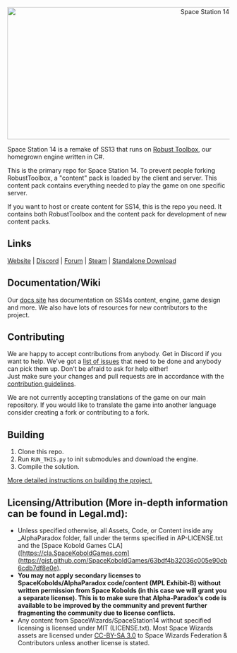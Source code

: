 <p align="center"> <img alt="Space Station 14" width="880" height="300" src="https://raw.githubusercontent.com/space-wizards/asset-dump/de329a7898bb716b9d5ba9a0cd07f38e61f1ed05/github-logo.svg" /></p>

Space Station 14 is a remake of SS13 that runs on [Robust Toolbox](https://github.com/space-wizards/RobustToolbox), our homegrown engine written in C#.

This is the primary repo for Space Station 14. To prevent people forking RobustToolbox, a "content" pack is loaded by the client and server. This content pack contains everything needed to play the game on one specific server.

If you want to host or create content for SS14, this is the repo you need. It contains both RobustToolbox and the content pack for development of new content packs.

## Links

[Website](https://spacestation14.io/) | [Discord](https://discord.ss14.io/) | [Forum](https://forum.spacestation14.io/) | [Steam](https://store.steampowered.com/app/1255460/Space_Station_14/) | [Standalone Download](https://spacestation14.io/about/nightlies/)

## Documentation/Wiki

Our [docs site](https://docs.spacestation14.io/) has documentation on SS14s content, engine, game design and more. We also have lots of resources for new contributors to the project.

## Contributing

We are happy to accept contributions from anybody. Get in Discord if you want to help. We've got a [list of issues](https://github.com/space-wizards/space-station-14-content/issues) that need to be done and anybody can pick them up. Don't be afraid to ask for help either!  
Just make sure your changes and pull requests are in accordance with the [contribution guidelines](https://docs.spacestation14.com/en/general-development/codebase-info/pull-request-guidelines.html).

We are not currently accepting translations of the game on our main repository. If you would like to translate the game into another language consider creating a fork or contributing to a fork.

## Building

1. Clone this repo.
2. Run `RUN_THIS.py` to init submodules and download the engine.
3. Compile the solution.

[More detailed instructions on building the project.](https://docs.spacestation14.com/en/general-development/setup.html)

## Licensing/Attribution (More in-depth information can be found in Legal.md):
- Unless specified otherwise, all Assets, Code, or Content inside any _AlphaParadox folder, fall under the terms specified in AP-LICENSE.txt and the [Space Kobold Games CLA] ([https://cla.SpaceKoboldGames.com](https://gist.github.com/SpaceKoboldGames/63bdf4b32036c005e90cb6cdb7df8e0e).
-  __**You may not apply secondary licenses to SpaceKobolds/AlphaParadox code/content (MPL Exhibit-B) without written permission from Space Kobolds (in this case we will grant you a separate license). This is to make sure that Alpha-Paradox's code is available to be improved by the community and prevent further fragmenting the community due to license conflicts.**__
- Any content from SpaceWizards/SpaceStation14 without specified licensing is licensed under MIT (LICENSE.txt). Most Space Wizards assets are licensed under [CC-BY-SA 3.0](https://creativecommons.org/licenses/by-sa/3.0/) to Space Wizards Federation & Contributors unless another license is stated.

